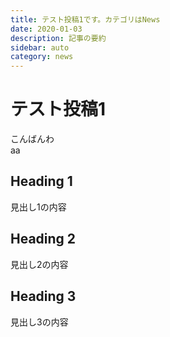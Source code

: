 ```yaml
---
title: テスト投稿1です。カテゴリはNews
date: 2020-01-03
description: 記事の要約
sidebar: auto
category: news
---
```

# テスト投稿1
こんばんわ  
aa

## Heading 1

見出し1の内容

## Heading 2

見出し2の内容

## Heading 3

見出し3の内容